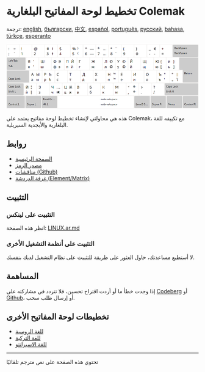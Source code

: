 # تخطيط لوحة المفاتيح البلغارية Colemak

ترجمة: [english](README.md), [български](README.bg.md), [中文](README.zh-CN.md), [español](README.es.md), [português](README.pt.md), [русский](README.ru.md), [bahasa](README.id.md), [türkçe](README.tr.md), [esperanto](README.eo.md)

![معاينة كولماك البلغاري](./media/preview.png)

هذه هي محاولتي لإنشاء تخطيط لوحة مفاتيح يعتمد على Colemak، مع تكييفه للغة البلغارية والأبجدية السيريلية.

## روابط

* [الصفحة الرئيسية](https://salif.github.io/colemak-bg/)
* [مصدر الرمز](https://codeberg.org/salif/colemak-bg)
* [مناقشات (Github)](https://github.com/salif/colemak-bg/discussions)
* [غرفة الدردشة (Element/Matrix)](https://matrix.to/#/#salif-colemak:mozilla.org)

## التثبيت

### التثبيت على لينكس

انظر هذه الصفحة: [LINUX.ar.md](./LINUX.ar.md)

### التثبيت على أنظمة التشغيل الأخرى

لا أستطيع مساعدتك، حاول العثور على طريقة للتثبيت على نظام التشغيل لديك بنفسك.

## المساهمة

إذا وجدت خطأ ما أو أردت اقتراح تحسين، فلا تتردد في مشاركته على [Codeberg] أو [Github]، أو إرسال طلب سحب.

[Github]: https://github.com/salif/colemak-bg/discussions
[Codeberg]: https://codeberg.org/salif/colemak-bg/issues

## تخطيطات لوحة المفاتيح الأخرى

* [للغة الروسية](https://salif.github.io/colemak-ru/)
* [للغة التركية](https://salif.github.io/colemak-tr/)
* [للغة الاسبرانتو](https://salif.github.io/colemak-eo/)

---

تحتوي هذه الصفحة على نص مترجم تلقائيًا
